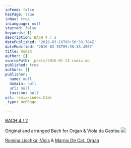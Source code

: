 ```yaml
---
inFeed: false
hasPage: true
inNav: true
inLanguage: null
starred: false
keywords: []
description: BACH 4 / 2
datePublished: '2016-03-16T09:56:38.784Z'
dateModified: '2016-03-16T09:56:38.496Z'
title: RomiX
author: []
sourcePath: _posts/2016-01-24-romix.md
published: true
authors: []
publisher:
  name: null
  domain: null
  url: null
  favicon: null
url: romix/index.html
_type: WebPage

---
```

[BACH 4 / 2][0]

Original and arranged Bach for Organ & Viola da Gamba
![](https://the-grid-user-content.s3-us-west-2.amazonaws.com/78b72188-f165-4ef5-8c7a-095e3d801d17.jpg)

[Romina Lischka, Viols][1] &                            [Marnix De Cat, Organ][2]

[0]: https://app.thegrid.io/posts/b22465e9-e3e0-48fa-a649-4550cbd9faaa/edit
[1]: http://www.rominalischka.eu/
[2]: http://www.marnixdecat.be/